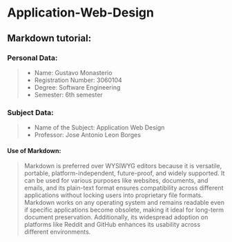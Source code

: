 # Application-Web-Design 

## **Markdown tutorial:**
### Personal Data:

> * Name: Gustavo Monasterio
> * Registration Number: 3060104
> * Degree: Software Engineering
> * Semester: 6th semester

### Subject Data:

> * Name of the Subject: Application Web Design
> * Professor: Jose Antonio Leon Borges

#### Use of Markdown:

> Markdown is preferred over WYSIWYG editors because it is versatile, portable, platform-independent, future-proof, and widely supported. It can be used for various purposes like websites, documents, and emails, and its plain-text format ensures compatibility across different applications without locking users into proprietary file formats. Markdown works on any operating system and remains readable even if specific applications become obsolete, making it ideal for long-term document preservation. Additionally, its widespread adoption on platforms like Reddit and GitHub enhances its usability across different environments.
